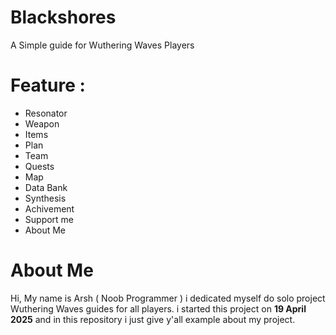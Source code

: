 # Blackshores

A Simple guide for Wuthering Waves Players

# Feature : 
- Resonator
- Weapon
- Items
- Plan
- Team
- Quests
- Map
- Data Bank
- Synthesis
- Achivement
- Support me
- About Me

# About Me

Hi, My name is Arsh ( Noob Programmer ) i dedicated myself do solo project Wuthering Waves guides for all players. i started this project on **19 April 2025** and in this repository i just give y'all example about my project.
